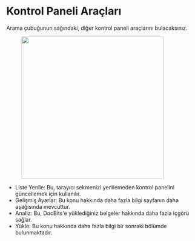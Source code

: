 # Kontrol Paneli Araçları

Arama çubuğunun sağındaki, diğer kontrol paneli araçlarını bulacaksınız.

<figure><img src="https://lh7-us.googleusercontent.com/QJpUDLYSPYvsgwyxSkaOZr5w4mdqYbWeRSckuLSbJXkgPccyFzvVK9q5p-bjXlR-q69KVZ2o--XZQGH_nCU90Sj7RNuyC1g-hJYWZRpxxILYeaTpw4afrjbdM8iatt2plPde_QtFuz7JSV1NtunRSiw" alt="" width="375"><figcaption></figcaption></figure>

* Liste Yenile: Bu, tarayıcı sekmenizi yenilemeden kontrol panelini güncellemek için kullanılır.
* Gelişmiş Ayarlar: Bu konu hakkında daha fazla bilgi sayfanın daha aşağısında mevcuttur.
* Analiz: Bu, DocBits'e yüklediğiniz belgeler hakkında daha fazla içgörü sağlar.
* Yükle: Bu konu hakkında daha fazla bilgi bir sonraki bölümde bulunmaktadır.
